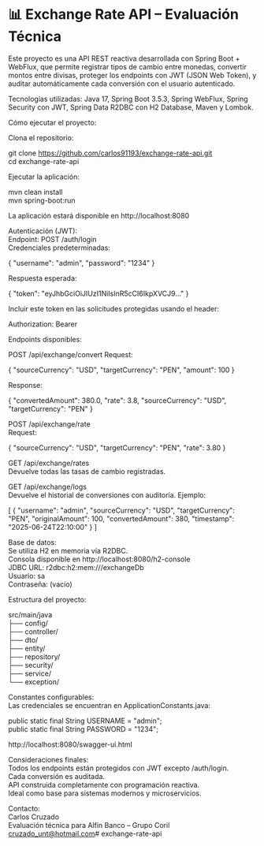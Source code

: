 # 📊 Exchange Rate API – Evaluación Técnica

Este proyecto es una API REST reactiva desarrollada con Spring Boot + WebFlux, que permite registrar tipos de cambio entre monedas, convertir montos entre divisas, proteger los endpoints con JWT (JSON Web Token), y auditar automáticamente cada conversión con el usuario autenticado.

Tecnologías utilizadas: Java 17, Spring Boot 3.5.3, Spring WebFlux, Spring Security con JWT, Spring Data R2DBC con H2 Database, Maven y Lombok.

Cómo ejecutar el proyecto:

Clona el repositorio:

git clone https://github.com/carlos91193/exchange-rate-api.git  
cd exchange-rate-api

Ejecutar la aplicación:

mvn clean install  
mvn spring-boot:run

La aplicación estará disponible en http://localhost:8080

Autenticación (JWT):  
Endpoint: POST /auth/login  
Credenciales predeterminadas:

{
"username": "admin",
"password": "1234"
}

Respuesta esperada:

{
"token": "eyJhbGciOiJIUzI1NiIsInR5cCI6IkpXVCJ9..."
}

Incluir este token en las solicitudes protegidas usando el header:

Authorization: Bearer <token>

Endpoints disponibles:

POST /api/exchange/convert
Request:

{
"sourceCurrency": "USD",
"targetCurrency": "PEN",
"amount": 100
}

Response:

{
"convertedAmount": 380.0,
"rate": 3.8,
"sourceCurrency": "USD",
"targetCurrency": "PEN"
}

POST /api/exchange/rate  
Request:

{
"sourceCurrency": "USD",
"targetCurrency": "PEN",
"rate": 3.80
}

GET /api/exchange/rates  
Devuelve todas las tasas de cambio registradas.

GET /api/exchange/logs  
Devuelve el historial de conversiones con auditoría. Ejemplo:

[
{
"username": "admin",
"sourceCurrency": "USD",
"targetCurrency": "PEN",
"originalAmount": 100,
"convertedAmount": 380,
"timestamp": "2025-06-24T22:10:00"
}
]

Base de datos:  
Se utiliza H2 en memoria vía R2DBC.  
Consola disponible en http://localhost:8080/h2-console  
JDBC URL: r2dbc:h2:mem:///exchangeDb  
Usuario: sa  
Contraseña: (vacío)

Estructura del proyecto:

src/main/java  
├── config/  
├── controller/  
├── dto/  
├── entity/  
├── repository/  
├── security/  
├── service/  
└── exception/

Constantes configurables:  
Las credenciales se encuentran en ApplicationConstants.java:

public static final String USERNAME = "admin";  
public static final String PASSWORD = "1234";

http://localhost:8080/swagger-ui.html

Consideraciones finales:  
Todos los endpoints están protegidos con JWT excepto /auth/login.  
Cada conversión es auditada.  
API construida completamente con programación reactiva.  
Ideal como base para sistemas modernos y microservicios.

Contacto:  
Carlos Cruzado  
Evaluación técnica para Alfin Banco – Grupo Coril  
cruzado_unt@hotmail.com# exchange-rate-api
